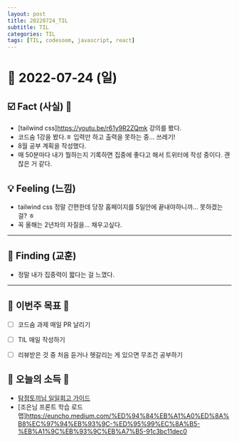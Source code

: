 ```yaml
---
layout: post
title: 20220724_TIL
subtitle: TIL
categories: TIL
tags: [TIL, codesoom, javascript, react]
---
```




# 📆 2022-07-24 (일)



## ☑️ Fact (사실) 📑


- [tailwind css]https://youtu.be/r61y9R2ZQmk 강의를 봤다.
- 코드숨 1강을 봤다.ㅎ 입력만 하고 출력을 못하는 중... 쓰레기!
- 8월 공부 계획을 작성했다. 
- 매 50분마다 내가 뭘하는지 기록하면 집중에 좋다고 해서 트위터에 작성 중이다. 괜찮은 거 같다.

## 💡 Feeling (느낌)

- tailwind css 정말 간편한데 당장 홈페이지를 5일안에 끝내야하니까... 못하겠는 걸? ㅎ 
- 꼭 올해는 2년차의 자질을... 채우고싶다.


***



## 🎯 Finding (교훈)

- 정말 내가 집중력이 짧다는 걸 느꼈다.

***




## 🏁 이번주 목표 🏁
- [ ] 코드숨 과제 매일 PR 날리기
- [ ] TIL 매일 작성하기
- [ ] 리뷰받은 것 중 처음 듣거나 헷갈리는 게 있으면 무조건 공부하기



## 🌅 오늘의 소득 🌅


- [탐정토끼님 일일회고 가이드](https://twinstae.github.io/daily-review-guide/)
- [조은님 프론트 학습 로드맵]https://euncho.medium.com/%ED%94%84%EB%A1%A0%ED%8A%B8%EC%97%94%EB%93%9C-%ED%95%99%EC%8A%B5-%EB%A1%9C%EB%93%9C%EB%A7%B5-91c3bc11dec0
